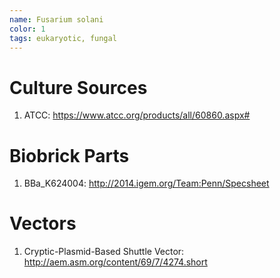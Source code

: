 ```yaml
---
name: Fusarium solani
color: 1
tags: eukaryotic, fungal
---
```

# Culture Sources
1. ATCC: https://www.atcc.org/products/all/60860.aspx#

# Biobrick Parts
1. BBa_K624004: http://2014.igem.org/Team:Penn/Specsheet


# Vectors
1. Cryptic-Plasmid-Based Shuttle Vector: http://aem.asm.org/content/69/7/4274.short

